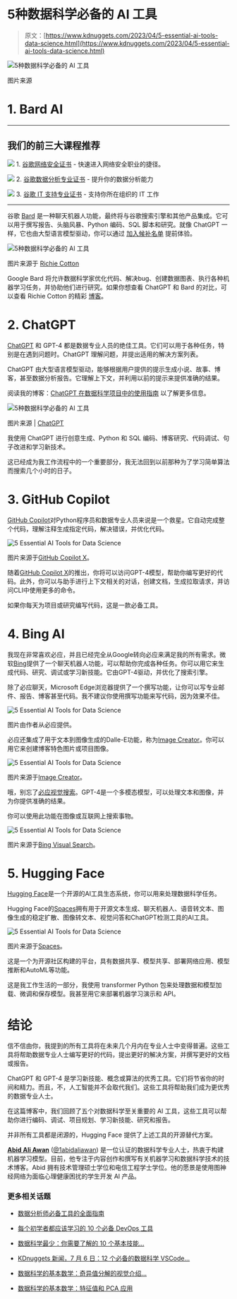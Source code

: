 # 5种数据科学必备的 AI 工具

> 原文：[https://www.kdnuggets.com/2023/04/5-essential-ai-tools-data-science.html](https://www.kdnuggets.com/2023/04/5-essential-ai-tools-data-science.html)

![5种数据科学必备的 AI 工具](../Images/5ca7a51d3bba624a3ae5dc17a3a2d409.png)

图片来源

# 1\. Bard AI

* * *

## 我们的前三大课程推荐

![](../Images/0244c01ba9267c002ef39d4907e0b8fb.png) 1\. [谷歌网络安全证书](https://www.kdnuggets.com/google-cybersecurity) - 快速进入网络安全职业的捷径。

![](../Images/e225c49c3c91745821c8c0368bf04711.png) 2\. [谷歌数据分析专业证书](https://www.kdnuggets.com/google-data-analytics) - 提升你的数据分析能力

![](../Images/0244c01ba9267c002ef39d4907e0b8fb.png) 3\. [谷歌 IT 支持专业证书](https://www.kdnuggets.com/google-itsupport) - 支持你所在组织的 IT 工作

* * *

谷歌 [Bard](https://bard.google.com/) 是一种聊天机器人功能，最终将与谷歌搜索引擎和其他产品集成。它可以用于撰写报告、头脑风暴、Python 编码、SQL 脚本和研究。就像 ChatGPT 一样，它也由大型语言模型驱动，你可以通过 [加入候补名单](https://bard.google.com/) 提前体验。

![5种数据科学必备的 AI 工具](../Images/feb24030253b02a5c1ccc3bb02a0aa25.png)

图片来源于 [Richie Cotton](https://www.datacamp.com/blog/bard-vs-chatgpt-for-data-science)

Google Bard 将允许数据科学家优化代码、解决bug、创建数据图表、执行各种机器学习任务，并协助他们进行研究。如果你想查看 ChatGPT 和 Bard 的对比，可以查看 Richie Cotton 的精彩 [博客](https://www.datacamp.com/blog/bard-vs-chatgpt-for-data-science)。

# 2\. ChatGPT

[ChatGPT](https://chat.openai.com/) 和 GPT-4 都是数据专业人员的绝佳工具。它们可以用于各种任务，特别是在遇到问题时。ChatGPT 理解问题，并提出适用的解决方案列表。

ChatGPT 由大型语言模型驱动，能够根据用户提供的提示生成小说、故事、博客，甚至数据分析报告。它理解上下文，并利用以前的提示来提供准确的结果。

阅读我的博客：[ChatGPT 在数据科学项目中的使用指南](https://www.datacamp.com/tutorial/chatgpt-data-science-projects) 以了解更多信息。

![5种数据科学必备的 AI 工具](../Images/28e92a64e58f4b305be011fab2a391f5.png)

图片来源 | [ChatGPT](https://chat.openai.com/)

我使用 ChatGPT 进行创意生成、Python 和 SQL 编码、博客研究、代码调试、句子改进和学习新技术。

这已经成为我工作流程中的一个重要部分，我无法回到以前那种为了学习简单算法而搜索几个小时的日子。

# 3\. GitHub Copilot

[GitHub Copilot](https://github.com/features/copilot)对Python程序员和数据专业人员来说是一个救星。它自动完成整个代码，理解注释生成指定代码，解决错误，并优化代码。

![5 Essential AI Tools for Data Science](../Images/590d7eb1f24c1e3326f32a678e7b6ef5.png)

图片来源于[GitHub Copilot X](https://github.com/features/preview/copilot-x)。

随着[GitHub Copilot X](https://github.com/features/preview/copilot-x)的推出，你将可以访问GPT-4模型，帮助你编写更好的代码。此外，你可以与助手进行上下文相关的对话，创建文档，生成拉取请求，并访问CLI中使用更多的命令。

如果你每天为项目或研究编写代码，这是一款必备工具。

# 4\. Bing AI

我现在非常喜欢必应，并且已经完全从Google转向必应来满足我的所有需求。微软[Bing](https://www.bing.com/)提供了一个聊天机器人功能，可以帮助你完成各种任务。你可以用它来生成代码、研究、调试或学习新技能。它由GPT-4驱动，并优化了搜索引擎。

除了必应聊天，Microsoft Edge浏览器提供了一个撰写功能，让你可以写专业邮件、报告、博客甚至代码。我不建议你使用撰写功能来写代码，因为效果不佳。

![5 Essential AI Tools for Data Science](../Images/3af062271091d66aacc6a95bb0e34faf.png)

图片由作者从必应提供。

必应还集成了用于文本到图像生成的Dalle-E功能，称为[Image Creator](https://www.bing.com/images/create)。你可以用它来创建博客特色图片或项目图像。

![5 Essential AI Tools for Data Science](../Images/25d0c41b3f682f2d7fe9a803ec965130.png)

图片来源于[Image Creator](https://www.bing.com/images/create)。

哦，别忘了[必应视觉搜索](https://www.bing.com/visualsearch)。GPT-4是一个多模态模型，可以处理文本和图像，并为你提供准确的结果。

你可以使用此功能在图像或互联网上搜索事物。

![5 Essential AI Tools for Data Science](../Images/16af8ab57dc4ab34828aa9f52b8b0d34.png)

图片来源于[Bing Visual Search](https://www.bing.com/visualsearch)。

# 5\. Hugging Face

[Hugging Face](https://huggingface.co/)是一个开源的AI工具生态系统，你可以用来处理数据科学任务。

Hugging Face的[Spaces](https://huggingface.co/spaces)拥有用于开源文本生成、聊天机器人、语音转文本、图像生成的稳定扩散、图像转文本、视觉问答和ChatGPT检测工具的AI工具。

![5 Essential AI Tools for Data Science](../Images/275746fea1b9ef252ef02fb0ae4fd901.png)

图片来源于[Spaces](https://huggingface.co/spaces)。

这是一个为开源社区构建的平台，具有数据共享、模型共享、部署网络应用、模型推断和AutoML等功能。

这是我工作生活的一部分，我使用 transformer Python 包来处理数据和模型加载、微调和保存模型。我甚至用它来部署机器学习演示和 API。

# 结论

信不信由你，我提到的所有工具将在未来几个月内在专业人士中变得普遍。这些工具将帮助数据专业人士编写更好的代码，提出更好的解决方案，并撰写更好的文档或报告。

ChatGPT 和 GPT-4 是学习新技能、概念或算法的优秀工具。它们将节省你的时间和精力。而且，不，人工智能并不会取代我们。这些工具将帮助我们成为更优秀的数据专业人士。

在这篇博客中，我们回顾了五个对数据科学至关重要的 AI 工具，这些工具可以帮助你进行编码、调试、项目规划、学习新技能、研究和报告。

并非所有工具都是闭源的，Hugging Face 提供了上述工具的开源替代方案。

**[Abid Ali Awan](https://www.polywork.com/kingabzpro)** ([@1abidaliawan](https://twitter.com/1abidaliawan)) 是一位认证的数据科学专业人士，热衷于构建机器学习模型。目前，他专注于内容创作和撰写有关机器学习和数据科学技术的技术博客。Abid 拥有技术管理硕士学位和电信工程学士学位。他的愿景是使用图神经网络为面临心理健康困扰的学生开发 AI 产品。

### 更多相关话题

+   [数据分析师必备工具的全面指南](https://www.kdnuggets.com/a-comprehensive-guide-to-essential-tools-for-data-analysts)

+   [每个初学者都应该学习的 10 个必备 DevOps 工具](https://www.kdnuggets.com/10-essential-devops-tools-every-beginner-should-learn)

+   [数据科学最少：你需要了解的 10 个基本技能…](https://www.kdnuggets.com/2020/10/data-science-minimum-10-essential-skills.html)

+   [KDnuggets 新闻，7 月 6 日：12 个必备的数据科学 VSCode…](https://www.kdnuggets.com/2022/n27.html)

+   [数据科学的基本数学：奇异值分解的视觉介绍…](https://www.kdnuggets.com/2022/06/essential-math-data-science-visual-introduction-singular-value-decomposition.html)

+   [数据科学的基本数学：特征值和 PCA 应用](https://www.kdnuggets.com/2022/06/essential-math-data-science-eigenvectors-application-pca.html)

